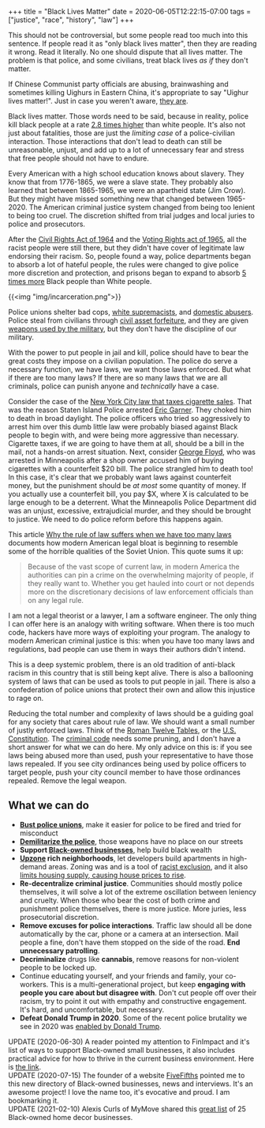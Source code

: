 +++
title = "Black Lives Matter"
date = 2020-06-05T12:22:15-07:00
tags = ["justice", "race", "history", "law"]
+++

This should not be controversial, but some people read too much into this sentence. If people read it as "only black lives matter", then they are reading it wrong. Read it literally. No one should dispute that all lives matter. The problem is that police, and some civilians, treat black lives *as if* they don't matter.

If Chinese Communist party officials are abusing, brainwashing and sometimes killing Uighurs in Eastern China, it's appropriate to say "Uighur lives matter!". Just in case you weren't aware, [they are](https://en.wikipedia.org/wiki/Xinjiang_re-education_camps).

Black lives matter. Those words need to be said, because in reality, police kill black people at a rate [2.8 times higher](https://www.ncbi.nlm.nih.gov/pmc/articles/PMC6080222/) than white people. It's also not just about fatalities, those are just the *limiting case* of a police-civilian interaction. Those interactions that don't lead to death can still be unreasonable, unjust, and add up to a lot of unnecessary fear and stress that free people should not have to endure.

Every American with a high school education knows about slavery. They know that from 1776-1865, we were a slave state. They probably also learned that between 1865-1965, we were an apartheid state (Jim Crow). But they might have missed something new that changed between 1965-2020. The American criminal justice system changed from being too lenient to being too cruel. The discretion shifted from trial judges and local juries to police and prosecutors.

After the [Civil Rights Act of 1964](https://en.wikipedia.org/wiki/Civil_Rights_Act_of_1964) and the [Voting Rights act of 1965](https://en.wikipedia.org/wiki/Voting_Rights_Act_of_1965), all the racist people were still there, but they didn't have cover of legitimate law endorsing their racism. So, people found a way, police departments began to absorb a lot of hateful people, the rules were changed to give police more discretion and protection, and prisons began to expand to absorb [5 times more](https://www.naacp.org/criminal-justice-fact-sheet/) Black people than White people.

{{<img "img/incarceration.png">}}

Police unions shelter bad cops, [white supremacists](https://www.theguardian.com/us-news/2019/dec/13/how-us-law-enforcement-is-failing-to-police-itself), and [domestic abusers](https://theappeal.org/when-police-violence-is-domestic-violence/). Police steal from civilians through [civil asset forfeiture](https://www.aclu.org/issues/criminal-law-reform/reforming-police/asset-forfeiture-abuse), and they are given [weapons used by the military](https://www.aclu.org/issues/criminal-law-reform/reforming-police/police-militarization), but they don't have the discipline of our military.

With the power to put people in jail and kill, police should have to bear the great costs they impose on a civilian population. The police do serve a necessary function, we have laws, we want those laws enforced. But what if there are too many laws? If there are so many laws that we are all criminals, police can punish anyone and *technically* have a case.

Consider the case of the [New York City law that taxes cigarette sales](https://reason.com/2019/08/21/it-wasnt-just-a-chokehold-that-killed-eric-garner/#:~:text=Garner%20was%20arrested%20for%20selling,is%2030%20cents%20a%20pack.). That was the reason Staten Island Police arrested [Eric Garner](https://en.wikipedia.org/wiki/Death_of_Eric_Garner). They choked him to death in broad daylight. The police officers who tried so aggressively to arrest him over this dumb little law were probably biased against Black people to begin with, and were being more aggressive than necessary. Cigarette taxes, if we are going to have them at all, should be a bill in the mail, not a hands-on arrest situation. Next, consider [George Floyd](https://www.nytimes.com/2020/05/31/us/george-floyd-investigation.html), who was arrested in Minneapolis after a shop owner accused him of buying cigarettes with a counterfeit $20 bill. The police strangled him to death too! In this case, it's clear that we probably want laws against counterfeit money, but the punishment should be _at most_ some quantity of money. If you actually use a counterfeit bill, you pay $X, where X is calculated to be large enough to be a deterrent. What the Minneapolis Police Department did was an unjust, excessive, extrajudicial murder, and they should be brought to justice. We need to do police reform before this happens again.

This article [Why the rule of law suffers when we have too many laws](https://www.washingtonpost.com/news/volokh-conspiracy/wp/2017/10/01/why-the-rule-of-law-suffers-when-we-have-too-many-laws/) documents how modern American legal bloat is beginning to resemble some of the horrible qualities of the Soviet Union. This quote sums it up:

> Because of the vast scope of current law, in modern America the authorities can pin a crime on the overwhelming majority of people, if they really want to. Whether you get hauled into court or not depends more on the discretionary decisions of law enforcement officials than on any legal rule.

I am not a legal theorist or a lawyer, I am a software engineer. The only thing I can offer here is an analogy with writing software. When there is too much code, hackers have more ways of exploiting your program. The analogy to modern American criminal justice is this: when you have too many laws and regulations, bad people can use them in ways their authors didn't intend.

This is a deep systemic problem, there is an old tradition of anti-black racism in this country that is still being kept alive. There is also a ballooning system of laws that can be used as tools to put people in jail. There is also a confederation of police unions that protect their own and allow this injustice to rage on.

Reducing the total number and complexity of laws should be a guiding goal for any society that cares about rule of law. We should want a small number of justly enforced laws. Think of the [Roman Twelve Tables](https://en.wikipedia.org/wiki/Twelve_Tables), or the [U.S. Constitution](https://en.wikipedia.org/wiki/Constitution_of_the_United_States). The [criminal code](consistentl://en.wikipedia.org/wiki/Title_18_of_the_United_States_Code#:~:text=The%20Title%20deals%20with%20federal,is%20the%20California%20Penal%20Code.) needs some pruning, and I don't have a short answer for what we can do here. My only advice on this is: if you see laws being abused more than used, push your representative to have those laws repealed. If you see city ordinances being used by police officers to target people, push your city council member to have those ordinances repealed. Remove the legal weapon. 

## What we can do

- [**Bust police unions**](https://reason.com/2020/06/03/its-time-to-bust-police-unions/), make it easier for police to be fired and tried for misconduct
- [**Demilitarize the police**](https://www.joincampaignzero.org/demilitarization), those weapons have no place on our streets
- **Support [Black-owned businesses](https://www.supportblackowned.com/)**, help build black wealth
- **[Upzone](https://housing.wiki/wiki/Upzoning#:~:text=Upzoning%2C%20in%20present%20usage%2C%20means,building%20on%20the%20same%20lot.) rich neighborhoods**, let developers build apartments in high-demand areas. Zoning was and is a tool of [racist exclusion](https://www.nber.org/papers/w20108), and it also [limits housing supply, causing house prices to rise](https://en.wikipedia.org/wiki/Supply_and_demand).
- **Re-decentralize criminal justice**. Communities should mostly police themselves, it will solve a lot of the extreme oscillation between leniency and cruelty. When those who bear the cost of both crime and punishment police themselves, there is more justice. More juries, less prosecutorial discretion.
- **Remove excuses for police interactions**. Traffic law should all be done automatically by the car, phone or a camera at an intersection. Mail people a fine, don't have them stopped on the side of the road. **End unnecessary patrolling**.
- **Decriminalize** drugs like **cannabis**, remove reasons for non-violent people to be locked up.
- Continue educating yourself, and your friends and family, your co-workers. This is a multi-generational project, but keep **engaging with people you care about but disagree with**. Don't cut people off over their racism, try to point it out with empathy and constructive engagement. It's hard, and uncomfortable, but necessary.
- **Defeat Donald Trump in 2020**. Some of the recent police brutality we see in 2020 was [enabled by Donald Trump](https://www.theatlantic.com/ideas/archive/2020/06/chauvin-did-what-trump-asked-him-do/612574/).

<style>
a[href*='finimpact.com']::after { background-image: url("https://www.finimpact.com/wp-content/uploads/2018/01/cropped-finimpact-favicon.png.webp") }
a[href*='fivefifths.co']::after { background-image: url("https://149452217.v2.pressablecdn.com/wp-content/uploads/2020/06/cropped-5_5-2-32x32.png") }
a[href*='mymove.com']::after { background-image: url("https://www.mymove.com/wp-content/uploads/2020/05/cropped-favicon-32x32.png") }
</style>

<div class="green-note">
UPDATE (2020-06-30) A reader pointed my attention to FinImpact and it's list of ways to support Black-owned small businesses, it also includes practical advice for how to thrive in the current business environment. Here is <a href="https://www.finimpact.com/blacklivesmatter-support-black-owned-small-businesses/">the link</a>.
</div> 

<div class="green-note">
UPDATE (2020-07-15) The founder of a website <a href="https://fivefifths.co/">FiveFifths</a> pointed me to this new directory of Black-owned businesses, news and interviews. It's an awesome project! I love the name too, it's evocative and proud. I am bookmarking it.
</div>

<div class="green-note">
UPDATE (2021-02-10) Alexis Curls of MyMove shared this <a href="https://www.mymove.com/home-inspiration/decoration-design-ideas/black-owned-home-decor/">great list</a> of 25 Black-owned home decor businesses.
</div>
